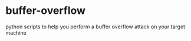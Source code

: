 # buffer-overflow
python scripts to help you perform a buffer overflow attack on your target machine
